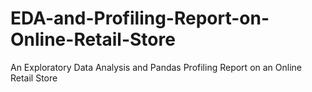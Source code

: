 # EDA-and-Profiling-Report-on-Online-Retail-Store
An Exploratory Data Analysis and Pandas Profiling Report on an Online Retail Store
